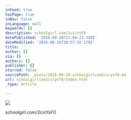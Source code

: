 ```yaml
---
inFeed: true
hasPage: true
inNav: false
inLanguage: null
keywords: []
description: schooIgirl.com/2cicYsF0
datePublished: '2016-08-28T21:04:23.349Z'
dateModified: '2016-08-28T20:57:32.178Z'
title: ''
author: []
via: {}
authors: []
publisher: {}
starred: false
sourcePath: _posts/2016-08-28-schooigirlcom2cicysf0.md
url: schooigirlcom2cicysf0/index.html
_type: Article

---
```

![](https://the-grid-user-content.s3-us-west-2.amazonaws.com/1a429c89-1460-49e7-962a-635d8db27fc9.jpg)

schooIgirl.com/2cicYsF0